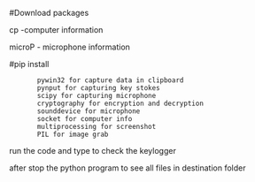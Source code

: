 #Download packages

cp -computer information

microP - microphone information


#pip install

           pywin32 for capture data in clipboard
           pynput for capturing key stokes
           scipy for capturing microphone
           cryptography for encryption and decryption
           sounddevice for microphone
           socket for computer info
           multiprocessing for screenshot
           PIL for image grab
run the code and type to check the keylogger

after stop the python program to see all files  in destination folder 
